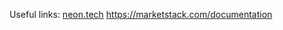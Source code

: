 Useful links:
[neon.tech](https://console.neon.tech/app/projects)
https://marketstack.com/documentation
